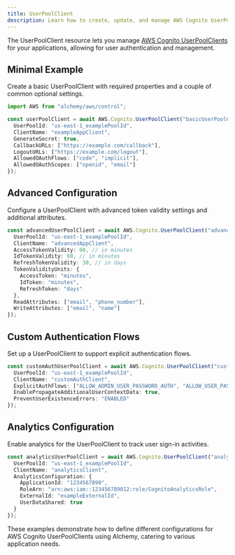 ```yaml
---
title: UserPoolClient
description: Learn how to create, update, and manage AWS Cognito UserPoolClients using Alchemy Cloud Control.
---
```



The UserPoolClient resource lets you manage [AWS Cognito UserPoolClients](https://docs.aws.amazon.com/cognito/latest/userguide/) for your applications, allowing for user authentication and management.

## Minimal Example

Create a basic UserPoolClient with required properties and a couple of common optional settings.

```ts
import AWS from "alchemy/aws/control";

const userPoolClient = await AWS.Cognito.UserPoolClient("basicUserPoolClient", {
  UserPoolId: "us-east-1_examplePoolId",
  ClientName: "exampleAppClient",
  GenerateSecret: true,
  CallbackURLs: ["https://example.com/callback"],
  LogoutURLs: ["https://example.com/logout"],
  AllowedOAuthFlows: ["code", "implicit"],
  AllowedOAuthScopes: ["openid", "email"]
});
```

## Advanced Configuration

Configure a UserPoolClient with advanced token validity settings and additional attributes.

```ts
const advancedUserPoolClient = await AWS.Cognito.UserPoolClient("advancedUserPoolClient", {
  UserPoolId: "us-east-1_examplePoolId",
  ClientName: "advancedAppClient",
  AccessTokenValidity: 60, // in minutes
  IdTokenValidity: 60, // in minutes
  RefreshTokenValidity: 30, // in days
  TokenValidityUnits: {
    AccessToken: "minutes",
    IdToken: "minutes",
    RefreshToken: "days"
  },
  ReadAttributes: ["email", "phone_number"],
  WriteAttributes: ["email", "name"]
});
```

## Custom Authentication Flows

Set up a UserPoolClient to support explicit authentication flows.

```ts
const customAuthUserPoolClient = await AWS.Cognito.UserPoolClient("customAuthUserPoolClient", {
  UserPoolId: "us-east-1_examplePoolId",
  ClientName: "customAuthClient",
  ExplicitAuthFlows: ["ALLOW_ADMIN_USER_PASSWORD_AUTH", "ALLOW_USER_PASSWORD_AUTH"],
  EnablePropagateAdditionalUserContextData: true,
  PreventUserExistenceErrors: "ENABLED"
});
```

## Analytics Configuration

Enable analytics for the UserPoolClient to track user sign-in activities.

```ts
const analyticsUserPoolClient = await AWS.Cognito.UserPoolClient("analyticsUserPoolClient", {
  UserPoolId: "us-east-1_examplePoolId",
  ClientName: "analyticsClient",
  AnalyticsConfiguration: {
    ApplicationId: "1234567890",
    RoleArn: "arn:aws:iam::123456789012:role/CognitoAnalyticsRole",
    ExternalId: "exampleExternalId",
    UserDataShared: true
  }
});
``` 

These examples demonstrate how to define different configurations for AWS Cognito UserPoolClients using Alchemy, catering to various application needs.

